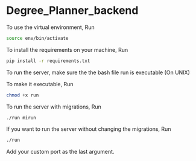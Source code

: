 # Degree_Planner_backend

To use the virtual environment, Run

```bash
source env/bin/activate
```

To install the requirements on your machine, Run

```bash
pip install -r requirements.txt
```

To run the server, make sure the the bash file run is executable (On UNIX)

To make it executable, Run

```bash
chmod +x run
```

To run the server with migrations, Run

```bash
./run mirun
```

If you want to run the server without changing the migrations, Run

```bash
./run
```

Add your custom port as the last argument.  
